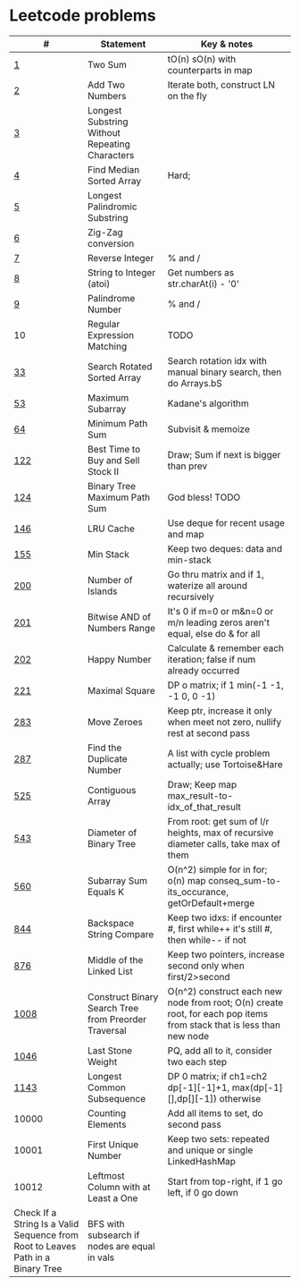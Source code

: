 # Leetcode problems

| # | Statement | Key & notes |
| - | --------- | ----------- |
[1](https://leetcode.com/problems/two-sum/) | Two Sum | tO(n) sO(n) with counterparts in map
[2](https://leetcode.com/problems/add-two-numbers) | Add Two Numbers | Iterate both, construct LN on the fly
[3](https://leetcode.com/problems/longest-substring-without-repeating-characters) | Longest Substring Without Repeating Characters
[4](https://leetcode.com/problems/median-of-two-sorted-arrays/) | Find Median Sorted Array | Hard;
[5](https://leetcode.com/problems/longest-palindromic-substring) | Longest Palindromic Substring
[6](https://leetcode.com/problems/zigzag-conversion) | Zig-Zag conversion
[7](https://leetcode.com/problems/reverse-integer) | Reverse Integer | % and /
[8](https://leetcode.com/problems/string-to-integer-atoi) | String to Integer (atoi) | Get numbers as str.charAt(i) - '0'
[9](https://leetcode.com/problems/palindrome-number) | Palindrome Number | % and /
10 | Regular Expression Matching | TODO
[33](https://leetcode.com/problems/search-in-rotated-sorted-array/) | Search Rotated Sorted Array | Search rotation idx with manual binary search, then do Arrays.bS
[53](https://leetcode.com/problems/maximum-subarray/) | Maximum Subarray | Kadane's algorithm
[64](https://leetcode.com/problems/minimum-path-sum/) | Minimum Path Sum | Subvisit & memoize
[122](https://leetcode.com/problems/best-time-to-buy-and-sell-stock-ii/) | Best Time to Buy and Sell Stock II | Draw; Sum if next is bigger than prev
[124](https://leetcode.com/problems/binary-tree-maximum-path-sum/submissions/) | Binary Tree Maximum Path Sum | God bless! TODO
[146](https://leetcode.com/problems/lru-cache/) | LRU Cache | Use deque for recent usage and map
[155](https://leetcode.com/problems/min-stack/) | Min Stack | Keep two deques: data and min-stack
[200](https://leetcode.com/problems/number-of-islands/) | Number of Islands | Go thru matrix and if 1, waterize all around recursively
[201](https://leetcode.com/problems/bitwise-and-of-numbers-range/) | Bitwise AND of Numbers Range | It's 0 if m=0 or m&n=0 or m/n leading zeros aren't equal, else do & for all
[202](https://leetcode.com/problems/happy-number/) | Happy Number | Calculate & remember each iteration; false if num already occurred
[221](https://leetcode.com/problems/maximal-square/) | Maximal Square | DP o matrix; if 1 min(-1 -1, -1 0, 0 -1)
[283](https://leetcode.com/problems/move-zeroes/) | Move Zeroes | Keep ptr, increase it only when meet not zero, nullify rest at second pass
[287](https://leetcode.com/problems/find-the-duplicate-number/) | Find the Duplicate Number | A list with cycle problem actually; use Tortoise&Hare
[525](https://leetcode.com/problems/contiguous-array/) | Contiguous Array | Draw; Keep map max_result-to-idx_of_that_result
[543](https://leetcode.com/problems/diameter-of-binary-tree/) | Diameter of Binary Tree | From root: get sum of l/r heights, max of recursive diameter calls, take max of them
[560](https://leetcode.com/problems/subarray-sum-equals-k/) | Subarray Sum Equals K | O(n^2) simple for in for; o(n) map conseq_sum-to-its_occurance, getOrDefault+merge
[844](https://leetcode.com/problems/backspace-string-compare/) | Backspace String Compare | Keep two idxs: if encounter #, first while++ it's still #, then while-- if not
[876](https://leetcode.com/problems/middle-of-the-linked-list/) | Middle of the Linked List | Keep two pointers, increase second only when first/2>second
[1008](https://leetcode.com/problems/construct-binary-search-tree-from-preorder-traversal/) | Construct Binary Search Tree from Preorder Traversal | O(n^2) construct each new node from root; O(n) create root, for each pop items from stack that is less than new node
[1046](https://leetcode.com/problems/last-stone-weight/) | Last Stone Weight | PQ, add all to it, consider two each step
[1143](https://leetcode.com/problems/longest-common-subsequence/) | Longest Common Subsequence | DP 0 matrix; if ch1=ch2 dp[-1][-1]+1, max(dp[-1][],dp[][-1]) otherwise
10000 | Counting Elements | Add all items to set, do second pass
10001 | First Unique Number | Keep two sets: repeated and unique or single LinkedHashMap
10012 | Leftmost Column with at Least a One | Start from top-right, if 1 go left, if 0 go down 
 | Check If a String Is a Valid Sequence from Root to Leaves Path in a Binary Tree | BFS with subsearch if nodes are equal in vals
